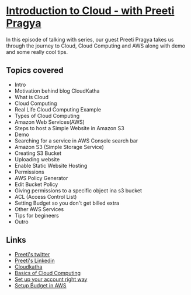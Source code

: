 # [Introduction to Cloud - with Preeti Pragya](https://youtu.be/_9tVIXZN5j0)

In this episode of talking with series, our guest Preeti Pragya takes us through the journey to Cloud, Cloud Computing and AWS along with demo and some really cool tips.

## Topics covered
- Intro
- Motivation behind blog CloudKatha
- What is Cloud
- Cloud Computing
- Real Life Cloud Computing Example
- Types of Cloud Computing
- Amazon Web Services(AWS)
- Steps to host a Simple Website in Amazon S3 
- Demo
- Searching for a service in AWS Console search bar
- Amazon S3 (Simple Storage Service)
- Creating S3 Bucket
- Uploading website
- Enable Static Website Hosting
- Permissions
- AWS Policy Generator
- Edit Bucket Policy
- Giving permissions to a specific object ina s3 bucket
- ACL (Access Control List)
- Setting Budget so you don't get billed extra
- Other AWS Services
- Tips for begineers
- Outro


## Links
- [Preeti's twitter](https://twitter.com/preetipragyacse)
- [Preeti's Linkedin](https://www.linkedin.com/in/preetipragya/)
- [Cloudkatha](https://cloudkatha.com/)
- [Basics of Cloud Computing](https://cloudkatha.com/basics-of-cloud-computing/)
- [Set up your account right way](https://cloudkatha.com/how-to-setup-your-aws-free-tier-account-the-right-way/)
- [Setup Budget in AWS](https://cloudkatha.com/how-to-setup-budget-in-aws-to-keep-your-bill-in-check/)

